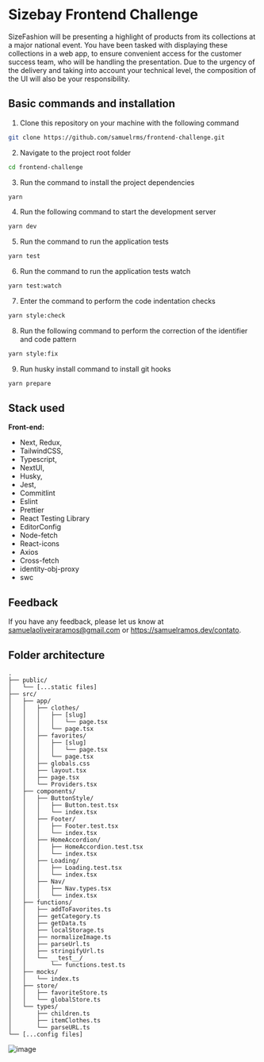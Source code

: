 # Sizebay Frontend Challenge

SizeFashion will be presenting a highlight of products from its collections at a major national event. You have been tasked with displaying these collections in a web app, to ensure convenient access for the customer success team, who will be handling the presentation. Due to the urgency of the delivery and taking into account your technical level, the composition of the UI will also be your responsibility.

## Basic commands and installation

1. Clone this repository on your machine with the following command

```bash
git clone https://github.com/samuelrms/frontend-challenge.git
```

2. Navigate to the project root folder

```bash
cd frontend-challenge
```

3. Run the command to install the project dependencies

```bash
yarn
```

4. Run the following command to start the development server

```bash
yarn dev
```

5. Run the command to run the application tests

```bash
yarn test
```

6. Run the command to run the application tests watch

```bash
yarn test:watch
```

7. Enter the command to perform the code indentation checks

```bash
yarn style:check
```

8. Run the following command to perform the correction of the identifier and code pattern

```bash
yarn style:fix
```

9. Run husky install command to install git hooks

```bash
yarn prepare
```

## Stack used

**Front-end:**
- Next, Redux, 
- TailwindCSS, 
- Typescript, 
- NextUI, 
- Husky, 
- Jest, 
- Commitlint
- Eslint
- Prettier
- React Testing Library
- EditorConfig
- Node-fetch
- React-icons
- Axios
- Cross-fetch
- identity-obj-proxy
- swc

## Feedback

If you have any feedback, please let us know at samuelaoliveiraramos@gmail.com or https://samuelramos.dev/contato.

## Folder architecture

	.
	├── public/
	│   └── [...static files]
	├── src/
	│   ├── app/
	│   │   ├── clothes/
	│   │   │   ├── [slug]
	│   │   │   │   └── page.tsx
	│   │   │   └── page.tsx
	│   │   ├── favorites/
	│   │   │   ├── [slug]
	│   │   │   │   └── page.tsx
	│   │   │   └── page.tsx
	│   │   ├── globals.css
	│   │   ├── layout.tsx
	│   │   ├── page.tsx
	│   │   └── Providers.tsx
	│   ├── components/
	│   │   ├── ButtonStyle/
	│   │   │   ├── Button.test.tsx
	│   │   │   └── index.tsx
	│   │   ├── Footer/
	│   │   │   ├── Footer.test.tsx
	│   │   │   └── index.tsx
	│   │   ├── HomeAccordion/
	│   │   │   ├── HomeAccordion.test.tsx
	│   │   │   └── index.tsx
	│   │   ├── Loading/
	│   │   │   ├── Loading.test.tsx
	│   │   │   └── index.tsx
	│   │   ├── Nav/
	│   │   │   ├── Nav.types.tsx
	│   │   │   └── index.tsx
	│   ├── functions/
	│   │   ├── addToFavorites.ts
	│   │   ├── getCategory.ts
	│   │   ├── getData.ts
	│   │   ├── localStorage.ts
	│   │   ├── normalizeImage.ts
	│   │   ├── parseUrl.ts
	│   │   ├── stringifyUrl.ts
	│   │   └── __test__/
	│   │       └── functions.test.ts
	│   ├── mocks/
	│   │   └── index.ts
	│   ├── store/
	│   │   ├── favoriteStore.ts
	│   │   └── globalStore.ts
	│   └── types/
	│       ├── children.ts
	│       ├── itemClothes.ts
	│       └── parseURL.ts
	└── [...config files]

 ![image](https://github.com/samuelrms/frontend-challenge/assets/92615688/a33160d7-93cb-4097-94f4-d78d761f3628)

